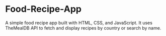 # Food-Recipe-App
A simple food recipe app built with HTML, CSS, and JavaScript. It uses TheMealDB API to fetch and display recipes by country or search by name.
